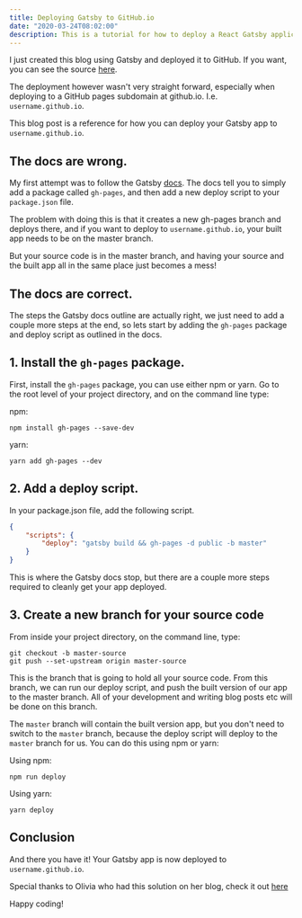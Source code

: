 ```yaml
---
title: Deploying Gatsby to GitHub.io
date: "2020-03-24T08:02:00"
description: This is a tutorial for how to deploy a React Gatsby application to github.io
---
```


I just created this blog using Gatsby and deployed it to GitHub. If you want,
you can see the source [here](https://github.com/Matthew-Burfield/matthew-burfield.github.io/tree/master-source).

The deployment however wasn't very straight forward, especially when 
deploying to a GitHub pages subdomain at github.io. I.e. `username.github.io`.

This blog post is a reference for how you can deploy your Gatsby app to `username.github.io`.

## The docs are wrong.

My first attempt was to follow the Gatsby [docs](https://www.gatsbyjs.org/docs/how-gatsby-works-with-github-pages/).
The docs tell you to simply add a package called `gh-pages`, and then add a
new deploy script to your `package.json` file.

The problem with doing this is that
it creates a new gh-pages branch and deploys there, and if you want to deploy to
`username.github.io`, your built app needs to be on the master branch.

But your source code is in the master branch, and having your source and the 
built app all in the same place just becomes a mess!

## The docs are correct.

The steps the Gatsby docs outline are actually right, we just need to add a couple
more steps at the end, so lets start by adding the `gh-pages` package and deploy
script as outlined in the docs.

## 1. Install the `gh-pages` package.

First, install the `gh-pages` package, you can use either npm or yarn. Go to the
root level of your project directory, and on the command line type:

npm:
```
npm install gh-pages --save-dev
```
yarn:
```
yarn add gh-pages --dev
```

## 2. Add a deploy script.

In your package.json file, add the following script.

```json
{
	"scripts": {
		"deploy": "gatsby build && gh-pages -d public -b master"
	}
}
```

This is where the Gatsby docs stop, but there are a couple more steps required
to cleanly get your app deployed.

## 3. Create a new branch for your source code

From inside your project directory, on the command line, type:
```
git checkout -b master-source
git push --set-upstream origin master-source
```

This is the branch that is going to hold all your source code. From this branch,
we can run our deploy script, and push the built version of our app to the master
branch. All of your development and writing blog posts etc will be done on this 
branch.

The `master` branch will contain the built version app, but you don't need to 
switch to the `master` branch, because the deploy script will deploy to the `master`
branch for us. You can do this using npm or yarn:

Using npm:
```
npm run deploy
```
Using yarn:
```
yarn deploy
```

## Conclusion

And there you have it! Your Gatsby app is now deployed to `username.github.io`.

Special thanks to Olivia who had this solution on her blog, check it out [here](https://iolivia.me/posts/7-gatsby-deploy-github/)

Happy coding!
